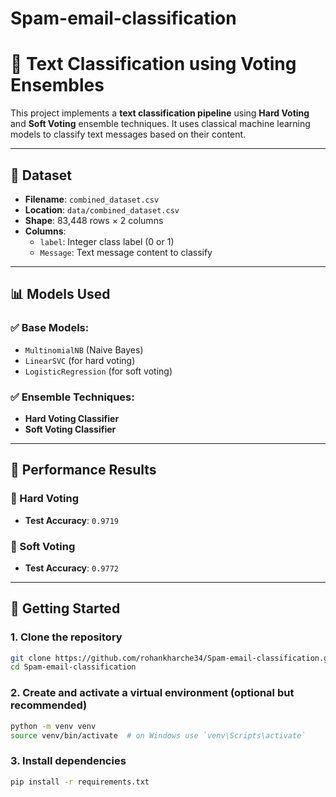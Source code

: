 # Spam-email-classification
# 🧠 Text Classification using Voting Ensembles

This project implements a **text classification pipeline** using **Hard Voting** and **Soft Voting** ensemble techniques. It uses classical machine learning models to classify text messages based on their content.

---

## 📁 Dataset

- **Filename**: `combined_dataset.csv`
- **Location**: `data/combined_dataset.csv`
- **Shape**: 83,448 rows × 2 columns
- **Columns**:
  - `label`: Integer class label (0 or 1)
  - `Message`: Text message content to classify

---

## 📊 Models Used

### ✅ Base Models:
- `MultinomialNB` (Naive Bayes)
- `LinearSVC` (for hard voting)
- `LogisticRegression` (for soft voting)

### ✅ Ensemble Techniques:
- **Hard Voting Classifier**
- **Soft Voting Classifier**

---

## 🧪 Performance Results

### 🔷 Hard Voting
- **Test Accuracy**: `0.9719`

### 🔷 Soft Voting
- **Test Accuracy**: `0.9772`


---

## 🚀 Getting Started

### 1. Clone the repository
```bash
git clone https://github.com/rohankharche34/Spam-email-classification.git
cd Spam-email-classification
```

### 2. Create and activate a virtual environment (optional but recommended)
```bash
python -m venv venv
source venv/bin/activate  # on Windows use `venv\Scripts\activate`
```

### 3. Install dependencies
```bash
pip install -r requirements.txt
```